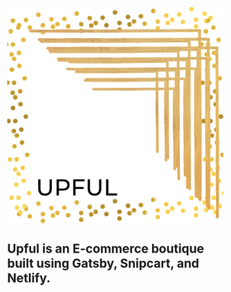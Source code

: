 [![Gatsby](src\images\logo\upful-gold-frame-logo.png)](https://demo--thirsty-blackwell-f130f4.netlify.app/) 

# Upful is an E-commerce boutique built using Gatsby, Snipcart, and Netlify.